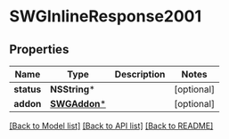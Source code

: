 # SWGInlineResponse2001

## Properties
Name | Type | Description | Notes
------------ | ------------- | ------------- | -------------
**status** | **NSString*** |  | [optional] 
**addon** | [**SWGAddon***](SWGAddon.md) |  | [optional] 

[[Back to Model list]](../README.md#documentation-for-models) [[Back to API list]](../README.md#documentation-for-api-endpoints) [[Back to README]](../README.md)


